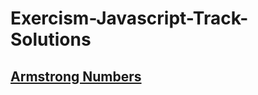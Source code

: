 # Exercism-Javascript-Track-Solutions

## [Armstrong Numbers](https://github.com/sauravchamoli17/Exercism-Javascript-Track-Solutions/blob/main/armstrong-numbers/armstrong-numbers.js)



